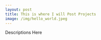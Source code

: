 ```yaml
---
layout: post
title: This is where I will Post Projects
image: /img/hello_world.jpeg
---
```


Descriptions Here
